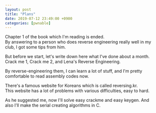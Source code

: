 ```yaml
---
layout: post
title: "Plans"
date: 2019-07-12 23:49:00 +0900
categories: [pwnable]
---
```

Chapter 1 of the book which I'm reading is ended.  
By answering to a person who does reverse engineering really well in my club, I got some tips from him.

But before we start, let's write down here what I've done about a month.
Crack me 1, Crack me 2, and Lena's Reverse Engineering.

By reverse-engineering them, I can learn a lot of stuff, and I'm pretty comfortable to read assembly codes now.

There's a famous website for Koreans which is called reversing.kr.  
This website has a lot of problems with various difficulties, easy to hard.

As he suggested me, now I'll solve easy crackme and easy keygen. And also I'll make the serial creating algorithms in C.
